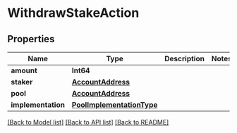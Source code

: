 # WithdrawStakeAction

## Properties
Name | Type | Description | Notes
------------ | ------------- | ------------- | -------------
**amount** | **Int64** |  | 
**staker** | [**AccountAddress**](AccountAddress.md) |  | 
**pool** | [**AccountAddress**](AccountAddress.md) |  | 
**implementation** | [**PoolImplementationType**](PoolImplementationType.md) |  | 

[[Back to Model list]](../README.md#documentation-for-models) [[Back to API list]](../README.md#documentation-for-api-endpoints) [[Back to README]](../README.md)


